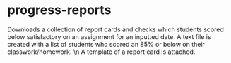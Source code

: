 # progress-reports
Downloads a collection of report cards and checks which students scored below satisfactory on an assignment for an inputted date.
A text file is created with a list of students who scored an 85% or below on their classwork/homework. \n
A template of a report card is attached.

